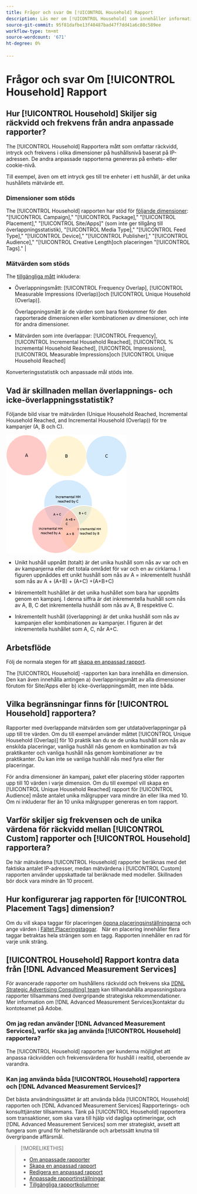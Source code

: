 ```yaml
---
title: Frågor och svar Om [!UICONTROL Household] Rapport
description: Läs mer om [!UICONTROL Household] som innehåller information om hur det skiljer sig från andra rapporter och felsökning.
source-git-commit: 95f81dafbe13f40487bad47f7dd41a6c80c589ee
workflow-type: tm+mt
source-wordcount: '671'
ht-degree: 0%

---
```


# Frågor och svar Om [!UICONTROL Household] Rapport

## Hur [!UICONTROL Household] Skiljer sig räckvidd och frekvens från andra anpassade rapporter?

The [!UICONTROL Household] Rapportera mått som omfattar räckvidd, intryck och frekvens i olika dimensioner på hushållsnivå baserat på IP-adressen. De andra anpassade rapporterna genereras på enhets- eller cookie-nivå.

Till exempel, även om ett intryck ges till tre enheter i ett hushåll, är det unika hushållets mätvärde ett.

### Dimensioner som stöds

The [!UICONTROL Household] rapporten har stöd för [följande dimensioner](/help/dsp/reports/report-columns.md): &quot;[!UICONTROL Campaign],&quot; &quot;[!UICONTROL Package],&quot; &quot;[!UICONTROL Placement],&quot; &quot;[!UICONTROL Site/Apps]&quot; (som inte ger tillgång till överlappningsstatistik), &quot;[!UICONTROL Media Type],&quot; &quot;[!UICONTROL Feed Type],&quot; &quot;[!UICONTROL Device],&quot; &quot;[!UICONTROL Publisher],&quot; &quot;[!UICONTROL Audience],&quot; &quot;[!UICONTROL Creative Length]och placeringen &quot;[!UICONTROL Tags].&quot; |

### Mätvärden som stöds

The [tillgängliga mått](/help/dsp/reports/report-columns.md) inkludera:

* Överlappningsmått: [!UICONTROL Frequency Overlap], [!UICONTROL Measurable Impressions (Overlap)]och [!UICONTROL Unique Household (Overlap)].

   Överlappningsmått är de värden som bara förekommer för den rapporterade dimensionen eller kombinationen av dimensioner, och inte för andra dimensioner. <!-- For example, it might show the ?? -->

* Mätvärden som inte överlappar: [!UICONTROL Frequency], [!UICONTROL Incremental Household Reached], [!UICONTROL % Incremental Household Reached], [!UICONTROL Impressions], [!UICONTROL Measurable Impressions]och [!UICONTROL Unique Household Reached]

Konverteringsstatistik och anpassade mål stöds inte.

## Vad är skillnaden mellan överlappnings- och icke-överlappningsstatistik?

Följande bild visar tre mätvärden (Unique Household Reached, Incremental Household Reached, and Incremental Household (Overlap)) för tre kampanjer (A, B och C).

![Illustration av överlappningsstatistik för hushåll](/help/dsp/assets/household-overlap-metrics-illustration.png "Illustration av överlappningsstatistik för hushåll")

* Unikt hushåll uppnått (totalt) är det unika hushåll som nås av var och en av kampanjerna eller det totala området för var och en av cirklarna. I figuren uppnåddes ett unikt hushåll som nås av A = inkrementellt hushåll som nås av A + (A+B) + (A+C) +(A+B+C)

* Inkrementellt hushållet är det unika hushållet som bara har uppnåtts genom en kampanj. I denna siffra är det inkrementella hushåll som nås av A, B, C det inkrementella hushåll som nås av A, B respektive C.

* Inkrementellt hushåll (överlappning) är det unika hushåll som nås av kampanjen eller kombinationen av kampanjer. I figuren är det inkrementella hushållet som A, C, når A+C.

## Arbetsflöde

Följ de normala stegen för att [skapa en anpassad rapport](report-create.md).

The [!UICONTROL Household] -rapporten kan bara innehålla en dimension. Den kan även innehålla antingen a) överlappningsmått av alla dimensioner förutom för Site/Apps eller b) icke-överlappningsmått, men inte båda.

## Vilka begränsningar finns för [!UICONTROL Household] rapportera? 

Rapporter med överlappande mätvärden som ger utdataöverlappningar på upp till tre värden. Om du till exempel använder måttet [!UICONTROL Unique Household (Overlap)] för 10 praktik kan du se de unika hushåll som nås av enskilda placeringar, vanliga hushåll nås genom en kombination av två praktikanter och vanliga hushåll nås genom kombinationer av tre praktikanter. Du kan inte se vanliga hushåll nås med fyra eller fler placeringar.

För andra dimensioner än kampanj, paket eller placering stöder rapporten upp till 10 värden i varje dimension. Om du till exempel vill skapa en [!UICONTROL Unique Household Reached] rapport för [!UICONTROL Audience] måste antalet unika målgrupper vara mindre än eller lika med 10. Om ni inkluderar fler än 10 unika målgrupper genereras en tom rapport.

## Varför skiljer sig frekvensen och de unika värdena för räckvidd mellan [!UICONTROL Custom] rapporter och [!UICONTROL Household] rapportera?

De här mätvärdena [!UICONTROL Household] rapporter beräknas med det faktiska antalet IP-adresser, medan mätvärdena i [!UICONTROL Custom] rapporten använder uppskattade tal beräknade med modeller. Skillnaden bör dock vara mindre än 10 procent.

## Hur konfigurerar jag rapporten för [!UICONTROL Placement Tags] dimension?

Om du vill skapa taggar för placeringen [öppna placeringsinställningarna](/help/dsp/campaign-management/placements/placement-edit.md) och ange värden i [Fältet Placeringstaggar](/help/dsp/campaign-management/placements/placement-settings.md).
 
När en placering innehåller flera taggar betraktas hela strängen som en tagg. Rapporten innehåller en rad för varje unik sträng.

## [!UICONTROL Household] Rapport kontra data från [!DNL Advanced Measurement Services]

För avancerade rapporter om hushållens räckvidd och frekvens ska [[!DNL Strategic Advertising Consulting] team](/help/dsp/introduction/advanced-measurement-services.md) kan tillhandahålla anpassningsbara rapporter tillsammans med övergripande strategiska rekommendationer. Mer information om [!DNL Advanced Measurement Services]kontaktar du kontoteamet på Adobe.

### Om jag redan använder [!DNL Advanced Measurement Services], varför ska jag använda [!UICONTROL Household] rapportera?

The [!UICONTROL Household] rapporten ger kunderna möjlighet att anpassa räckvidden och frekvensvärdena för hushåll i realtid, oberoende av varandra.

### Kan jag använda båda [!UICONTROL Household] rapportera och [!DNL Advanced Measurement Services]? 

Det bästa användningssättet är att använda båda [!UICONTROL Household] rapporten och [!DNL Advanced Measurement Services] Rapporterings- och konsulttjänster tillsammans. Tänk på [!UICONTROL Household] rapportera som transaktioner, som ska vara till hjälp vid dagliga optimeringar, och [!DNL Advanced Measurement Services] som mer strategiskt, avsett att fungera som grund för helhetslärande och arbetssätt knutna till övergripande affärsmål.

>[!MORELIKETHIS]
>
>* [Om anpassade rapporter](/help/dsp/reports/report-about.md)
>* [Skapa en anpassad rapport](/help/dsp/reports/report-create.md)
>* [Redigera en anpassad rapport](/help/dsp/reports/report-edit.md)
>* [Anpassade rapportinställningar](/help/dsp/reports/report-settings.md)
>* [Tillgängliga rapportkolumner](/help/dsp/reports/report-columns.md)

